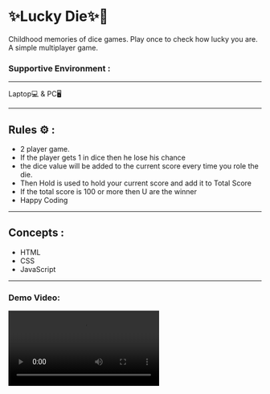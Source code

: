 # ✨Lucky Die✨🎊
Childhood memories of dice games. Play once to check how lucky you are. A simple multiplayer game. 

### Supportive Environment : 
---
Laptop💻 & PC🖥

---

Rules ⚙ : 
---

* 2 player game.
* If the  player gets 1 in dice then he lose his chance
* the dice value will be added to the current score every time you role the die.
* Then  Hold is used to hold your current score and add it to Total Score
* If the total score is 100 or more  then U are the winner 
* Happy Coding

---

Concepts : 
---
>
* HTML  
* CSS
* JavaScript
>
---

### Demo Video:
<video src="Library%20_%20Loom%20-%203%20July%202023.mp4" controls title="Title"></video>
